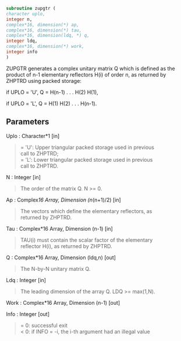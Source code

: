 ```fortran  
subroutine zupgtr (  
character uplo,  
integer n,  
complex*16, dimension(*) ap,  
complex*16, dimension(*) tau,  
complex*16, dimension(ldq, *) q,  
integer ldq,  
complex*16, dimension(*) work,  
integer info  
)  
```  
  
ZUPGTR generates a complex unitary matrix Q which is defined as the  
product of n-1 elementary reflectors H(i) of order n, as returned by  
ZHPTRD using packed storage:  
  
if UPLO = 'U', Q = H(n-1) . . . H(2) H(1),  
  
if UPLO = 'L', Q = H(1) H(2) . . . H(n-1).  
  
## Parameters  
Uplo : Character*1 [in]  
> = 'U': Upper triangular packed storage used in previous  
> call to ZHPTRD;  
> = 'L': Lower triangular packed storage used in previous  
> call to ZHPTRD.  
  
N : Integer [in]  
> The order of the matrix Q. N >= 0.  
  
Ap : Complex*16 Array, Dimension (n*(n+1)/2) [in]  
> The vectors which define the elementary reflectors, as  
> returned by ZHPTRD.  
  
Tau : Complex*16 Array, Dimension (n-1) [in]  
> TAU(i) must contain the scalar factor of the elementary  
> reflector H(i), as returned by ZHPTRD.  
  
Q : Complex*16 Array, Dimension (ldq,n) [out]  
> The N-by-N unitary matrix Q.  
  
Ldq : Integer [in]  
> The leading dimension of the array Q. LDQ >= max(1,N).  
  
Work : Complex*16 Array, Dimension (n-1) [out]  
  
Info : Integer [out]  
> = 0:  successful exit  
> < 0:  if INFO = -i, the i-th argument had an illegal value  
  
